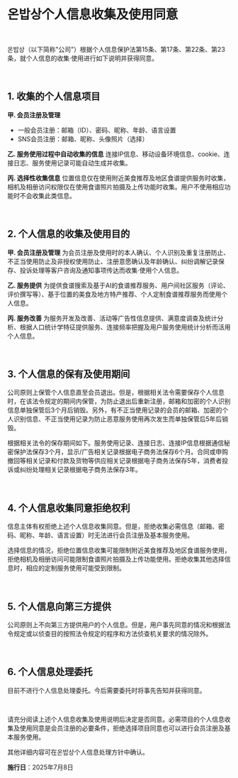 # 온밥상个人信息收集及使用同意

&nbsp;

온밥상（以下简称"公司"）根据个人信息保护法第15条、第17条、第22条、第23条，就个人信息的收集·使用进行如下说明并获得同意。

&nbsp;

## 1. 收集的个人信息项目

**甲. 会员注册及管理**
- 一般会员注册：邮箱（ID）、密码、昵称、年龄、语言设置
- SNS会员注册：邮箱、昵称、头像照片（选择）

**乙. 服务使用过程中自动收集的信息**
连接IP信息、移动设备环境信息、cookie、连接日志、服务使用记录可能自动生成并收集。

**丙. 选择性收集信息**
位置信息仅在使用附近美食推荐及地区食谱提供服务时收集，相机及相册访问权限仅在使用食谱照片拍摄及上传功能时收集。用户不使用相应功能时不会收集此类信息。

&nbsp;

## 2. 个人信息的收集及使用目的

**甲. 会员注册及管理**
为会员注册及使用时的本人确认、个人识别及重复注册防止、不正当使用防止及非授权使用防止、注册意愿确认及年龄确认、纠纷调解记录保存、投诉处理等客户咨询及通知事项传达而收集·使用个人信息。

**乙. 服务提供**
为提供食谱搜索及基于AI的食谱推荐服务、用户间社区服务（评论、评价撰写等）、基于位置的美食及地方特产推荐、个人定制食谱推荐服务而使用个人信息。

**丙. 服务改善**
为服务开发及改善、活动等广告性信息提供、满意度调查及统计分析、根据人口统计学特征提供服务、连接频率把握及用户服务使用统计分析而活用个人信息。

&nbsp;

## 3. 个人信息的保有及使用期间

公司原则上保管个人信息直至会员退出。但是，根据相关法令需要保存个人信息时，在该法令规定的期间内保管，为防止退出后重新注册，邮箱和加密的个人识别信息单独保管后3个月后销毁。另外，有不正当使用记录的会员的邮箱、加密的个人识别信息、不正当使用记录为防止恶意服务使用再次发生而单独保管后5年后销毁。

根据相关法令的保存期间如下。服务使用记录、连接日志、连接IP信息根据通信秘密保护法保存3个月，显示/广告相关记录根据电子商务法保存6个月。合同或申购撤回等相关记录和付款及货物等供应相关记录根据电子商务法保存5年，消费者投诉或纠纷处理相关记录根据电子商务法保存3年。

&nbsp;

## 4. 个人信息收集同意拒绝权利

信息主体有权拒绝上述个人信息收集同意。但是，拒绝收集必需信息（邮箱、密码、昵称、年龄、语言设置）时无法进行会员注册及基本服务使用。

选择信息的情况，拒绝位置信息收集可能限制附近美食推荐及地区食谱服务使用，拒绝相机及相册访问可能限制食谱照片拍摄及上传功能使用。拒绝收集其他选择信息时，相应的定制服务使用可能受到限制。

&nbsp;

## 5. 个人信息向第三方提供

公司原则上不向第三方提供用户的个人信息。但是，用户事先同意的情况和根据法令规定或以侦查目的按照法令规定的程序和方法侦查机关要求的情况除外。

&nbsp;

## 6. 个人信息处理委托

目前不进行个人信息处理委托。今后需要委托时将事先告知并获得同意。

&nbsp;

请充分阅读上述个人信息收集及使用说明后决定是否同意。必需项目的个人信息收集及使用同意是会员注册的必要条件，拒绝选择项目同意也可以进行会员注册及基本服务使用。

其他详细内容可在온밥상个人信息处理方针中确认。

**施行日**：2025年7月8日